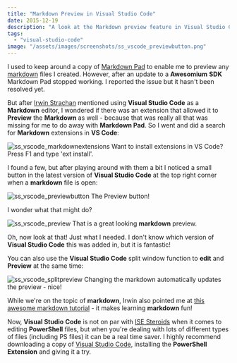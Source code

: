 ```yaml
---
title: "Markdown Preview in Visual Studio Code"
date: 2015-12-19
description: "A look at the Markdown preview feature in Visual Studio Code."
tags:
  - "visual-studio-code"
image: "/assets/images/screenshots/ss_vscode_previewbutton.png"
---
```


I used to keep around a copy of [Markdown Pad](http://markdownpad.com/) to enable me to preview any [markdown](https://guides.github.com/features/mastering-markdown/) files I created. However, after an update to a **Awesomium** **SDK** Markdown Pad stopped working. I reported the issue but it hasn't been resolved yet.

But after [Irwin Strachan](https://pshirwin.wordpress.com/) mentioned using **Visual Studio Code** as a **Markdown** editor, I wondered if there was an extension that allowed it to **Preview** the **Markdown** as well - because that was really all that was missing for me to do away with **Markdown Pad**. So I went and did a search for **Markdown** extensions in **VS Code**:

![ss_vscode_markdownextensions](/assets/images/screenshots/ss_vscode_markdownextensions.png)
Want to install extensions in VS Code? Press F1 and type 'ext install'.

I found a few, but after playing around with them a bit I noticed a small button in the latest version of **Visual Studio Code** at the top right corner when a **markdown** file is open:

![ss_vscode_previewbutton](/assets/images/screenshots/ss_vscode_previewbutton.png)
The Preview button!

I wonder what that might do?

![ss_vscode_preview](/assets/images/screenshots/ss_vscode_preview.png)
That is a great looking **markdown** preview.

Oh, now look at that! Just what I needed. I don't know which version of **Visual Studio Code** this was added in, but it is fantastic!

You can also use the **Visual Studio Code** split window function to **edit** and **Preview** at the same time:

![ss_vscode_splitpreview](/assets/images/screenshots/ss_vscode_splitpreview.png)
Changing the markdown automatically updates the preview - nice!

While we're on the topic of **markdown**, Irwin also pointed me at [this awesome markdown tutorial](http://markdowntutorial.com/) - it makes learning **markdown** fun!

Now, **Visual Studio** **Code** is not on par with [ISE Steroids](http://www.powertheshell.com/isesteroids/) when it comes to editing **PowerShell** files, but when you're dealing with lots of different types of files (including PS files) it can be a real time saver. I highly recommend downloading a copy of [Visual Studio Code](https://code.visualstudio.com/Download), installing the **PowerShell** **Extension** and giving it a try.

